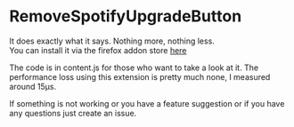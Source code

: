 # RemoveSpotifyUpgradeButton
It does exactly what it says. Nothing more, nothing less. <br>
You can install it via the firefox addon store [here](https://addons.mozilla.org/en-US/firefox/addon/removespotifyupgradebutton/)

The code is in content.js for those who want to take a look at it. The performance loss using this extension is pretty much none, I measured around 15μs.

If something is not working or you have a feature suggestion or if you have any questions just create an issue.

